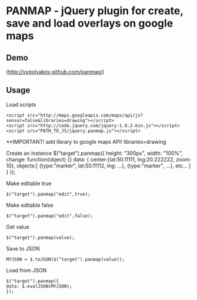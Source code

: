 PANMAP - jQuery plugin for create, save and load overlays on google maps
========================================================================

Demo
----
(http://vvpolyakov.github.com/panmap/)

Usage
-----
Load scripts

    <script src="http://maps.googleapis.com/maps/api/js?sensor=false&libraries=drawing"></script>
    <script src="http://code.jquery.com/jquery-1.8.2.min.js"></script>
    <script src="PATH_TO_JS/jquery.panmap.js"></script>

**IMPORTANT! add library to google maps API! libraries=drawing

Create an instance
    $("target").panmap({
        height: "300px",
        width: "100%",
        change: function(object) {}
        data: {
            center:{lat:50.11111, lng:20.222222, zoom: 10},
            objects:[
        	{type:"marker", lat:50.11112, lng: ...},
        	{type:"marker", ...},
        	etc...
            ]
        }
    });

Make editable true

    $("target").panmap("edit",true);

Make editable false

    $("target").panmap("edit",false);

Get value

    $("target").panmap(value);

Save to JSON

    MYJSON = $.toJSON($("target").panmap(value));

Load from JSON
    
    $("target").panmap({
	data: $.evalJSON(MYJSON);
    });

